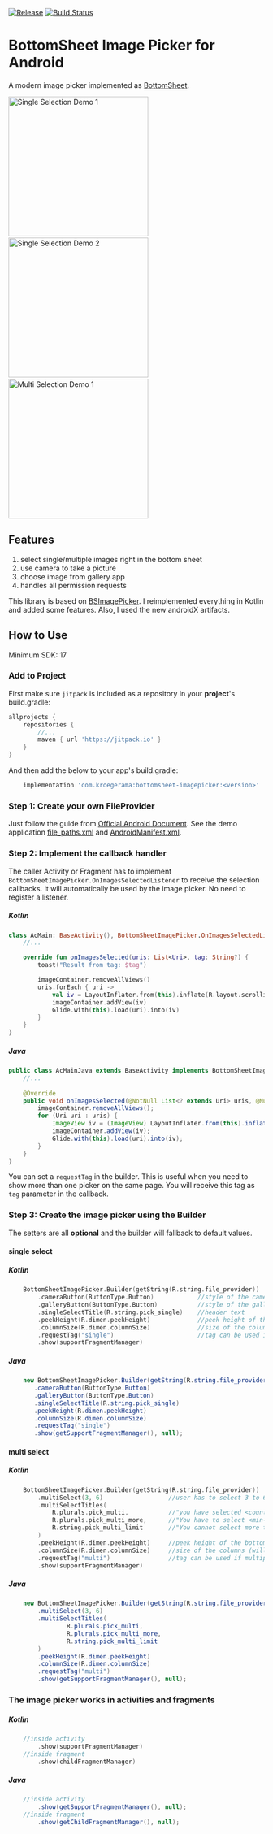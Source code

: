 [![Release](https://jitpack.io/v/kroegerama/bottomsheet-imagepicker.svg)](https://jitpack.io/#kroegerama/bottomsheet-imagepicker)
[![Build Status](https://travis-ci.org/kroegerama/bottomsheet-imagepicker.svg?branch=master)](https://travis-ci.org/kroegerama/bottomsheet-imagepicker)

# BottomSheet Image Picker for Android

A modern image picker implemented as [BottomSheet](https://developer.android.com/reference/android/support/design/widget/BottomSheetDialogFragment).

<p>
<img src="screens/single_select_1.png" alt="Single Selection Demo 1" width="275" />&emsp;
<img src="screens/single_select_2.png" alt="Single Selection Demo 2" width="275" />&emsp;
<img src="screens/multi_select_1.png" alt="Multi Selection Demo 1" width="275" />
</p>

## Features

1. select single/multiple images right in the bottom sheet
2. use camera to take a picture
3. choose image from gallery app
4. handles all permission requests

This library is based on [BSImagePicker](https://github.com/siralam/BSImagePicker).
I reimplemented everything in Kotlin and added some features. Also, I used the new androidX artifacts.

## How to Use

Minimum SDK: 17

### Add to Project

First make sure `jitpack` is included as a repository in your **project**'s build.gradle:  

```groovy
allprojects {
    repositories {
        //...
        maven { url 'https://jitpack.io' }
    }
}
```

And then add the below to your app's build.gradle:  

```groovy
    implementation 'com.kroegerama:bottomsheet-imagepicker:<version>'
```


### Step 1: Create your own FileProvider

Just follow the guide from [Official Android Document](https://developer.android.com/reference/android/support/v4/content/FileProvider#ProviderDefinition).
See the demo application [file_paths.xml](app/src/main/res/xml/file_paths.xml) and [AndroidManifest.xml](app/src/main/AndroidManifest.xml).

### Step 2: Implement the callback handler

The caller Activity or Fragment has to implement `BottomSheetImagePicker.OnImagesSelectedListener` to receive the selection callbacks. It will automatically be used by the image picker. No need to register a listener.

##### Kotlin

```kotlin
class AcMain: BaseActivity(), BottomSheetImagePicker.OnImagesSelectedListener {
    //...

    override fun onImagesSelected(uris: List<Uri>, tag: String?) {
        toast("Result from tag: $tag")

        imageContainer.removeAllViews()
        uris.forEach { uri ->
            val iv = LayoutInflater.from(this).inflate(R.layout.scrollitem_image, imageContainer, false) as ImageView
            imageContainer.addView(iv)
            Glide.with(this).load(uri).into(iv)
        }
    }
}
```

##### Java

```java
public class AcMainJava extends BaseActivity implements BottomSheetImagePicker.OnImagesSelectedListener {
    //...
    
    @Override
    public void onImagesSelected(@NotNull List<? extends Uri> uris, @Nullable String tag) {
        imageContainer.removeAllViews();
        for (Uri uri : uris) {
            ImageView iv = (ImageView) LayoutInflater.from(this).inflate(R.layout.scrollitem_image, imageContainer, false);
            imageContainer.addView(iv);
            Glide.with(this).load(uri).into(iv);
        }
    }
}
```

You can set a `requestTag` in the builder. This is useful when you need to show more than one picker on the same page. You will receive this tag as `tag` parameter in the callback.

### Step 3: Create the image picker using the Builder

The setters are all **optional** and the builder will fallback to default values.

#### single select
##### Kotlin

```kotlin
    BottomSheetImagePicker.Builder(getString(R.string.file_provider))
        .cameraButton(ButtonType.Button)            //style of the camera link (Button in header, Image tile, None)
        .galleryButton(ButtonType.Button)           //style of the gallery link
        .singleSelectTitle(R.string.pick_single)    //header text
        .peekHeight(R.dimen.peekHeight)             //peek height of the bottom sheet
        .columnSize(R.dimen.columnSize)             //size of the columns (will be changed a little to fit)
        .requestTag("single")                       //tag can be used if multiple pickers are used
        .show(supportFragmentManager)
```
##### Java
```java
    new BottomSheetImagePicker.Builder(getString(R.string.file_provider))
       .cameraButton(ButtonType.Button)
       .galleryButton(ButtonType.Button)
       .singleSelectTitle(R.string.pick_single)
       .peekHeight(R.dimen.peekHeight)
       .columnSize(R.dimen.columnSize)
       .requestTag("single")
       .show(getSupportFragmentManager(), null);
```

#### multi select
##### Kotlin
```kotlin
    BottomSheetImagePicker.Builder(getString(R.string.file_provider))
        .multiSelect(3, 6)                  //user has to select 3 to 6 images
        .multiSelectTitles(
            R.plurals.pick_multi,           //"you have selected <count> images
            R.plurals.pick_multi_more,      //"You have to select <min-count> more images"
            R.string.pick_multi_limit       //"You cannot select more than <max> images"
        )
        .peekHeight(R.dimen.peekHeight)     //peek height of the bottom sheet
        .columnSize(R.dimen.columnSize)     //size of the columns (will be changed a little to fit)
        .requestTag("multi")                //tag can be used if multiple pickers are used
        .show(supportFragmentManager)
```
##### Java
```java
    new BottomSheetImagePicker.Builder(getString(R.string.file_provider))
        .multiSelect(3, 6)
        .multiSelectTitles(
                R.plurals.pick_multi,
                R.plurals.pick_multi_more,
                R.string.pick_multi_limit
        )
        .peekHeight(R.dimen.peekHeight)
        .columnSize(R.dimen.columnSize)
        .requestTag("multi")
        .show(getSupportFragmentManager(), null);
```

### The image picker works in activities and fragments
##### Kotlin
```kotlin
    //inside activity
        .show(supportFragmentManager)
    //inside fragment
        .show(childFragmentManager)
```
##### Java
```java
    //inside activity
        .show(getSupportFragmentManager(), null);
    //inside fragment
        .show(getChildFragmentManager(), null);
```
